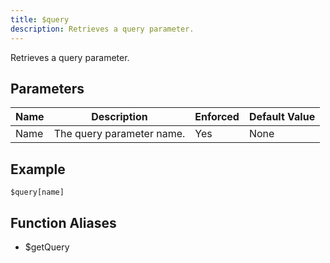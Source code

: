 ```yaml
---
title: $query
description: Retrieves a query parameter.
---
```


Retrieves a query parameter.
## Parameters
| Name |        Description        | Enforced | Default Value |
|------|---------------------------|----------|---------------|
| Name | The query parameter name. | Yes      | None          |
## Example
```eats
$query[name]
```
## Function Aliases
- $getQuery